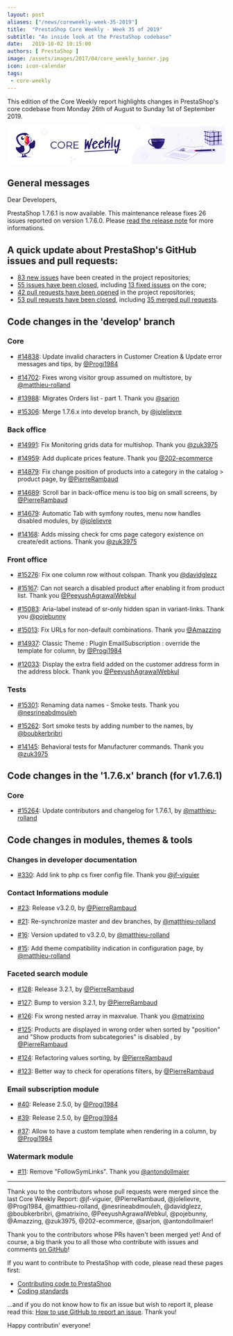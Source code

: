 ```yaml
---
layout: post
aliases: ["/news/coreweekly-week-35-2019"]
title:  "PrestaShop Core Weekly - Week 35 of 2019"
subtitle: "An inside look at the PrestaShop codebase"
date:   2019-10-02 10:15:00
authors: [ PrestaShop ]
image: /assets/images/2017/04/core_weekly_banner.jpg
icon: icon-calendar
tags:
 - core-weekly
---
```


This edition of the Core Weekly report highlights changes in PrestaShop's core codebase from Monday 26th of August to Sunday 1st of September 2019.

![Core Weekly banner](/assets/images/2018/12/banner-core-weekly.jpg)


## General messages

Dear Developers,

PrestaShop 1.7.6.1 is now available. This maintenance release fixes 26 issues reported on version 1.7.6.0. Please [read the release note](http://build.prestashop.com/news/prestashop-1-7-6-1-maintenance-release/) for more informations.


## A quick update about PrestaShop's GitHub issues and pull requests:

- [83 new issues](https://github.com/search?q=org%3APrestaShop+is%3Apublic++-repo%3Aprestashop%2Fprestashop.github.io++is%3Aissue+created%3A2019-08-26..2019-09-01) have been created in the project repositories;
- [55 issues have been closed](https://github.com/search?q=org%3APrestaShop+is%3Apublic++-repo%3Aprestashop%2Fprestashop.github.io++is%3Aissue+closed%3A2019-08-26..2019-09-01), including [13 fixed issues](https://github.com/search?q=org%3APrestaShop+is%3Apublic++-repo%3Aprestashop%2Fprestashop.github.io++is%3Aissue+label%3Afixed+closed%3A2019-08-26..2019-09-01) on the core;
- [42 pull requests have been opened](https://github.com/search?q=org%3APrestaShop+is%3Apublic++-repo%3Aprestashop%2Fprestashop.github.io++is%3Apr+created%3A2019-08-26..2019-09-01) in the project repositories;
- [53 pull requests have been closed](https://github.com/search?q=org%3APrestaShop+is%3Apublic++-repo%3Aprestashop%2Fprestashop.github.io++is%3Apr+closed%3A2019-08-26..2019-09-01), including [35 merged pull requests](https://github.com/search?q=org%3APrestaShop+is%3Apublic++-repo%3Aprestashop%2Fprestashop.github.io++is%3Apr+merged%3A2019-08-26..2019-09-01).

## Code changes in the 'develop' branch

### Core

* [#14838](https://github.com/PrestaShop/PrestaShop/pull/14838): Update invalid characters in Customer Creation & Update error messages and tips, by [@Progi1984](https://github.com/Progi1984)

* [#14702](https://github.com/PrestaShop/PrestaShop/pull/14702): Fixes wrong visitor group assumed on multistore, by [@matthieu-rolland](https://github.com/matthieu-rolland)

* [#13988](https://github.com/PrestaShop/PrestaShop/pull/13988): Migrates Orders list - part 1. Thank you [@sarjon](https://github.com/sarjon)

* [#15306](https://github.com/PrestaShop/PrestaShop/pull/15306): Merge 1.7.6.x into develop branch, by [@jolelievre](https://github.com/jolelievre)

### Back office

* [#14991](https://github.com/PrestaShop/PrestaShop/pull/14991): Fix Monitoring grids data for multishop. Thank you [@zuk3975](https://github.com/zuk3975)

* [#14959](https://github.com/PrestaShop/PrestaShop/pull/14959): Add duplicate prices feature. Thank you [@202-ecommerce](https://github.com/202-ecommerce)

* [#14879](https://github.com/PrestaShop/PrestaShop/pull/14879): Fix change position of products into a category in the catalog > product page, by [@PierreRambaud](https://github.com/PierreRambaud)

* [#14689](https://github.com/PrestaShop/PrestaShop/pull/14689): Scroll bar in back-office menu is too big on small screens, by [@PierreRambaud](https://github.com/PierreRambaud)

* [#14679](https://github.com/PrestaShop/PrestaShop/pull/14679): Automatic Tab with symfony routes, menu now handles disabled modules, by [@jolelievre](https://github.com/jolelievre)

* [#14168](https://github.com/PrestaShop/PrestaShop/pull/14168): Adds missing check for cms page category existence on create/edit actions. Thank you [@zuk3975](https://github.com/zuk3975)

### Front office

* [#15276](https://github.com/PrestaShop/PrestaShop/pull/15276): Fix one column row without colspan. Thank you [@davidglezz](https://github.com/davidglezz)

* [#15167](https://github.com/PrestaShop/PrestaShop/pull/15167): Can not search a disabled product after enabling it from product list. Thank you [@PeeyushAgrawalWebkul](https://github.com/PeeyushAgrawalWebkul)

* [#15083](https://github.com/PrestaShop/PrestaShop/pull/15083): Aria-label instead of sr-only hidden span in variant-links. Thank you [@pojebunny](https://github.com/pojebunny)

* [#15013](https://github.com/PrestaShop/PrestaShop/pull/15013): Fix URLs for non-default combinations. Thank you [@Amazzing](https://github.com/Amazzing)

* [#14937](https://github.com/PrestaShop/PrestaShop/pull/14937): Classic Theme : Plugin EmailSubscription : override the template for column, by [@Progi1984](https://github.com/Progi1984)

* [#12033](https://github.com/PrestaShop/PrestaShop/pull/12033): Display the extra field added on the customer address form in the address block. Thank you [@PeeyushAgrawalWebkul](https://github.com/PeeyushAgrawalWebkul)

### Tests

* [#15301](https://github.com/PrestaShop/PrestaShop/pull/15301): Renaming data names - Smoke tests. Thank you [@nesrineabdmouleh](https://github.com/nesrineabdmouleh)

* [#15262](https://github.com/PrestaShop/PrestaShop/pull/15262): Sort smoke tests by adding number to the names, by [@boubkerbribri](https://github.com/boubkerbribri)

* [#14145](https://github.com/PrestaShop/PrestaShop/pull/14145): Behavioral tests for Manufacturer commands. Thank you [@zuk3975](https://github.com/zuk3975)

## Code changes in the '1.7.6.x' branch (for v1.7.6.1)

### Core

* [#15264](https://github.com/PrestaShop/PrestaShop/pull/15264): Update contributors and changelog for 1.7.6.1, by [@matthieu-rolland](https://github.com/matthieu-rolland)

## Code changes in modules, themes & tools

### Changes in developer documentation

* [#330](https://github.com/PrestaShop/docs/pull/330): Add link to php cs fixer config file. Thank you [@jf-viguier](https://github.com/jf-viguier)

### Contact Informations module

* [#23](https://github.com/PrestaShop/ps_contactinfo/pull/23): Release v3.2.0, by [@PierreRambaud](https://github.com/PierreRambaud)

* [#21](https://github.com/PrestaShop/ps_contactinfo/pull/21): Re-synchronize master and dev branches, by [@matthieu-rolland](https://github.com/matthieu-rolland)

* [#16](https://github.com/PrestaShop/ps_contactinfo/pull/16): Version updated to v3.2.0, by [@matthieu-rolland](https://github.com/matthieu-rolland)

* [#15](https://github.com/PrestaShop/ps_contactinfo/pull/15): Add theme compatibility indication in configuration page, by [@matthieu-rolland](https://github.com/matthieu-rolland)

### Faceted search module

* [#128](https://github.com/PrestaShop/ps_facetedsearch/pull/128): Release 3.2.1, by [@PierreRambaud](https://github.com/PierreRambaud)

* [#127](https://github.com/PrestaShop/ps_facetedsearch/pull/127): Bump to version 3.2.1, by [@PierreRambaud](https://github.com/PierreRambaud)

* [#126](https://github.com/PrestaShop/ps_facetedsearch/pull/126): Fix wrong nested array in maxvalue. Thank you [@matrixino](https://github.com/matrixino)

* [#125](https://github.com/PrestaShop/ps_facetedsearch/pull/125): Products are displayed in wrong order when sorted by "position" and "Show products from subcategories" is disabled , by [@PierreRambaud](https://github.com/PierreRambaud)

* [#124](https://github.com/PrestaShop/ps_facetedsearch/pull/124): Refactoring values sorting, by [@PierreRambaud](https://github.com/PierreRambaud)

* [#123](https://github.com/PrestaShop/ps_facetedsearch/pull/123): Better way to check for operations filters, by [@PierreRambaud](https://github.com/PierreRambaud)

### Email subscription module

* [#40](https://github.com/PrestaShop/ps_emailsubscription/pull/40): Release 2.5.0, by [@Progi1984](https://github.com/Progi1984)

* [#39](https://github.com/PrestaShop/ps_emailsubscription/pull/39): Release 2.5.0, by [@Progi1984](https://github.com/Progi1984)

* [#37](https://github.com/PrestaShop/ps_emailsubscription/pull/37): Allow to have a custom template when rendering in a column, by [@Progi1984](https://github.com/Progi1984)

### Watermark module

* [#11](https://github.com/PrestaShop/watermark/pull/11): Remove "FollowSymLinks". Thank you [@antondollmaier](https://github.com/antondollmaier)

<hr />

Thank you to the contributors whose pull requests were merged since the last Core Weekly Report: @jf-viguier, @PierreRambaud, @jolelievre, @Progi1984, @matthieu-rolland, @nesrineabdmouleh, @davidglezz, @boubkerbribri, @matrixino, @PeeyushAgrawalWebkul, @pojebunny, @Amazzing, @zuk3975, @202-ecommerce, @sarjon, @antondollmaier!

Thank you to the contributors whose PRs haven't been merged yet! And of course, a big thank you to all those who contribute with issues and comments [on GitHub](https://github.com/PrestaShop/PrestaShop)!

If you want to contribute to PrestaShop with code, please read these pages first:

 * [Contributing code to PrestaShop](https://devdocs.prestashop.com/1.7/contribute/contribution-guidelines/)
 * [Coding standards](https://devdocs.prestashop.com/1.7/development/coding-standards/)

...and if you do not know how to fix an issue but wish to report it, please read this: [How to use GitHub to report an issue](https://devdocs.prestashop.com/1.7/contribute/contribute-reporting-issues/). Thank you!

Happy contributin' everyone!
